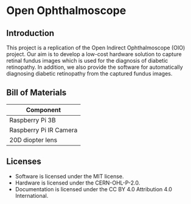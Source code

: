 # Open Ophthalmoscope

## Introduction 

This project is a replication of the Open Indirect Ophthalmoscope (OIO) project. Our aim is to develop a low-cost hardware solution to capture retinal fundus images which is used for the diagnosis of diabetic retinopathy. In addition, we also provide the software for automatically diagnosing diabetic retinopathy from the captured fundus images.  

## Bill of Materials

| Component               | 
| ------------------------| 
| Raspberry Pi 3B         |
| Raspberry Pi IR Camera  |
| 20D diopter lens        |

## Licenses 
- Software is licensed under the MIT license.
- Hardware is licensed under the CERN-OHL-P-2.0.
- Documentation is licensed under the CC BY 4.0 Attribution 4.0 International.





